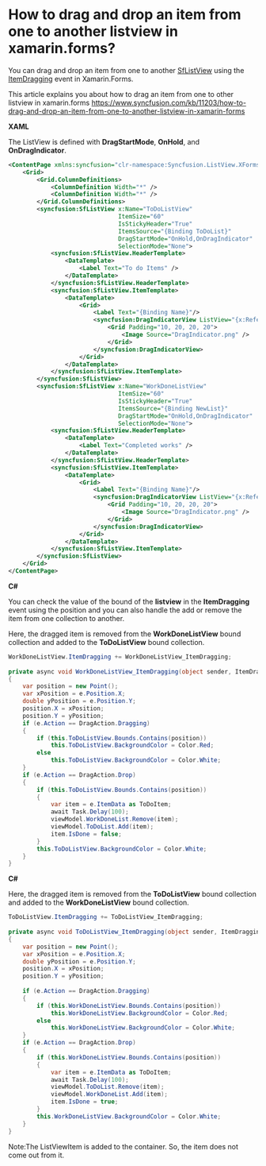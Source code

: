 # How to drag and drop an item from one to another listview in xamarin.forms?

You can drag and drop an item from one to another [SfListView](https://help.syncfusion.com/cr/cref_files/xamarin/Syncfusion.SfListView.XForms~Syncfusion.ListView.XForms.SfListView.html?) using the [ItemDragging](https://help.syncfusion.com/cr/cref_files/xamarin/Syncfusion.SfListView.XForms~Syncfusion.ListView.XForms.SfListView~ItemDragging_EV.html?) event in Xamarin.Forms.

This article explains you about how to drag an item from one to other listview in xamarin.forms
https://www.syncfusion.com/kb/11203/how-to-drag-and-drop-an-item-from-one-to-another-listview-in-xamarin-forms 

**XAML**

The ListView is defined with **DragStartMode**, **OnHold**, and **OnDragIndicator**.

``` xml
<ContentPage xmlns:syncfusion="clr-namespace:Syncfusion.ListView.XForms;assembly=Syncfusion.SfListView.XForms">
    <Grid>
        <Grid.ColumnDefinitions>
            <ColumnDefinition Width="*" />
            <ColumnDefinition Width="*" />
        </Grid.ColumnDefinitions>
        <syncfusion:SfListView x:Name="ToDoListView"
                               ItemSize="60"
                               IsStickyHeader="True"
                               ItemsSource="{Binding ToDoList}"
                               DragStartMode="OnHold,OnDragIndicator"
                               SelectionMode="None">
            <syncfusion:SfListView.HeaderTemplate>
                <DataTemplate>
                    <Label Text="To do Items" />
                </DataTemplate>
            </syncfusion:SfListView.HeaderTemplate>
            <syncfusion:SfListView.ItemTemplate>
                <DataTemplate>
                    <Grid>
                        <Label Text="{Binding Name}"/>
                        <syncfusion:DragIndicatorView ListView="{x:Reference ToDoListView}">
                            <Grid Padding="10, 20, 20, 20">
                                <Image Source="DragIndicator.png" />
                            </Grid>
                        </syncfusion:DragIndicatorView>
                    </Grid>
                </DataTemplate>
            </syncfusion:SfListView.ItemTemplate>
        </syncfusion:SfListView>
        <syncfusion:SfListView x:Name="WorkDoneListView"
                               ItemSize="60"
                               IsStickyHeader="True"
                               ItemsSource="{Binding NewList}"
                               DragStartMode="OnHold,OnDragIndicator"
                               SelectionMode="None">
            <syncfusion:SfListView.HeaderTemplate>
                <DataTemplate>
                    <Label Text="Completed works" />
                </DataTemplate>
            </syncfusion:SfListView.HeaderTemplate>
            <syncfusion:SfListView.ItemTemplate>
                <DataTemplate>
                    <Grid>
                        <Label Text="{Binding Name}"/>
                        <syncfusion:DragIndicatorView ListView="{x:Reference ToDoListView}">
                            <Grid Padding="10, 20, 20, 20">
                                <Image Source="DragIndicator.png" />
                            </Grid>
                        </syncfusion:DragIndicatorView>
                    </Grid>
                </DataTemplate>
            </syncfusion:SfListView.ItemTemplate>
        </syncfusion:SfListView>
    </Grid>
</ContentPage>
```
**C#**

You can check the value of the bound of the **listview** in the **ItemDragging** event using the position and you can also handle the add or remove the item from one collection to another.

Here, the dragged item is removed from the **WorkDoneListView** bound collection and added to the **ToDoListView** bound collection.

``` c#
WorkDoneListView.ItemDragging += WorkDoneListView_ItemDragging;
 
private async void WorkDoneListView_ItemDragging(object sender, ItemDraggingEventArgs e)
{
    var position = new Point();
    var xPosition = e.Position.X;
    double yPosition = e.Position.Y;
    position.X = xPosition;
    position.Y = yPosition;
    if (e.Action == DragAction.Dragging)
    {
        if (this.ToDoListView.Bounds.Contains(position))
            this.ToDoListView.BackgroundColor = Color.Red;
        else
            this.ToDoListView.BackgroundColor = Color.White;
    }
    if (e.Action == DragAction.Drop)
    {
        if (this.ToDoListView.Bounds.Contains(position))
        {
            var item = e.ItemData as ToDoItem;
            await Task.Delay(100);
            viewModel.WorkDoneList.Remove(item);
            viewModel.ToDoList.Add(item);
            item.IsDone = false;
        }
        this.ToDoListView.BackgroundColor = Color.White;
    }
}
```
**C#**

Here, the dragged item is removed from the **ToDoListView** bound collection and added to the **WorkDoneListView** bound collection.

``` c#
ToDoListView.ItemDragging += ToDoListView_ItemDragging;
 
private async void ToDoListView_ItemDragging(object sender, ItemDraggingEventArgs e)
{
    var position = new Point();
    var xPosition = e.Position.X;
    double yPosition = e.Position.Y;
    position.X = xPosition;
    position.Y = yPosition;
 
    if (e.Action == DragAction.Dragging)
    {
        if (this.WorkDoneListView.Bounds.Contains(position))
            this.WorkDoneListView.BackgroundColor = Color.Red;
        else
            this.WorkDoneListView.BackgroundColor = Color.White;
    }
    if (e.Action == DragAction.Drop)
    {
        if (this.WorkDoneListView.Bounds.Contains(position))
        {
            var item = e.ItemData as ToDoItem;
            await Task.Delay(100);
            viewModel.ToDoList.Remove(item);
            viewModel.WorkDoneList.Add(item);
            item.IsDone = true;
        }
        this.WorkDoneListView.BackgroundColor = Color.White;
    }
}
```
Note:The ListViewItem is added to the container. So, the item does not come out from it.
